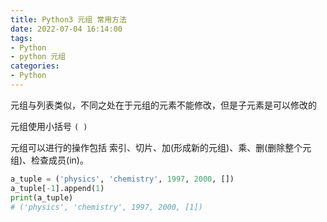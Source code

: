 ```yaml
---
title: Python3 元组 常用方法
date: 2022-07-04 16:14:00
tags:
- Python
- python 元组
categories:
- Python
---
```


元组与列表类似，不同之处在于元组的元素不能修改，但是子元素是可以修改的

元组使用小括号 `( )`

元组可以进行的操作包括 索引、切片、加(形成新的元组)、乘、删(删除整个元组)、检查成员(in)。


```python
a_tuple = ('physics', 'chemistry', 1997, 2000, [])
a_tuple[-1].append(1)
print(a_tuple)
# ('physics', 'chemistry', 1997, 2000, [1])
```